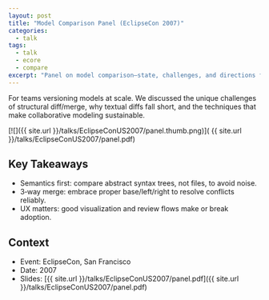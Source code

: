 ```yaml
---
layout: post
title: "Model Comparison Panel (EclipseCon 2007)"
categories:
  - talk
tags:
  - talk
  - ecore
  - compare
excerpt: "Panel on model comparison—state, challenges, and directions from EclipseCon 2007."
---
```


For teams versioning models at scale. We discussed the unique challenges of structural diff/merge, why textual diffs fall short, and the techniques that make collaborative modeling sustainable.

[![]({{ site.url }}/talks/EclipseConUS2007/panel.thumb.png)]( {{ site.url }}/talks/EclipseConUS2007/panel.pdf)

## Key Takeaways
- Semantics first: compare abstract syntax trees, not files, to avoid noise.
- 3‑way merge: embrace proper base/left/right to resolve conflicts reliably.
- UX matters: good visualization and review flows make or break adoption.

## Context
- Event: EclipseCon, San Francisco
- Date: 2007
- Slides: [{{ site.url }}/talks/EclipseConUS2007/panel.pdf]({{ site.url }}/talks/EclipseConUS2007/panel.pdf)
